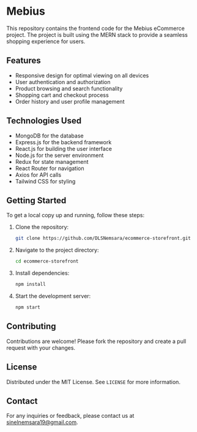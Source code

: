 # Mebius

This repository contains the frontend code for the Mebius eCommerce project. The project is built using the MERN stack to provide a seamless shopping experience for users.

## Features

- Responsive design for optimal viewing on all devices
- User authentication and authorization
- Product browsing and search functionality
- Shopping cart and checkout process
- Order history and user profile management

## Technologies Used

- MongoDB for the database
- Express.js for the backend framework
- React.js for building the user interface
- Node.js for the server environment
- Redux for state management
- React Router for navigation
- Axios for API calls
- Tailwind CSS for styling

## Getting Started

To get a local copy up and running, follow these steps:

1. Clone the repository:
    ```sh
    git clone https://github.com/DLSNemsara/ecommerce-storefront.git
    ```
2. Navigate to the project directory:
    ```sh
    cd ecommerce-storefront
    ```
3. Install dependencies:
    ```sh
    npm install
    ```
4. Start the development server:
    ```sh
    npm start
    ```

## Contributing

Contributions are welcome! Please fork the repository and create a pull request with your changes.

## License

Distributed under the MIT License. See `LICENSE` for more information.

## Contact

For any inquiries or feedback, please contact us at [sinelnemsara19@gmail.com](mailto:sinelnemsara19@gmail.com).